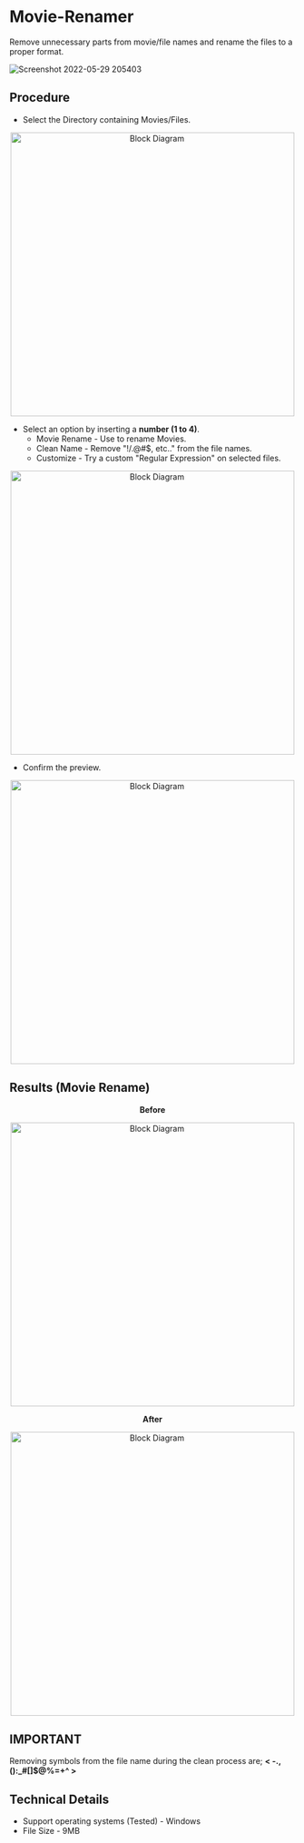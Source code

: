 # Movie-Renamer
Remove unnecessary parts from movie/file names and rename the files to a proper format.

![Screenshot 2022-05-29 205403](https://user-images.githubusercontent.com/87106402/170877730-4951a45f-1cea-436d-91a7-92f0798318fa.png)

## Procedure
- Select the Directory containing Movies/Files.
<p align="center">
  <img width="500" src="https://user-images.githubusercontent.com/87106402/170878169-95c6447c-c659-492e-845b-23a14f2d8adc.png" alt="Block Diagram">
</p>

- Select an option by inserting a <b>number (1 to 4)</b>.
  - Movie Rename - Use to rename Movies.
  - Clean Name - Remove "!/\.@#$, etc.." from the file names.
  - Customize - Try a custom "Regular Expression" on selected files.
<p align="center">
  <img width="500" src="https://user-images.githubusercontent.com/87106402/170878228-43e37911-ec12-4a2b-9e32-68635148870c.png" alt="Block Diagram">
</p>

- Confirm the preview.
<p align="center">
  <img width="500" src="https://user-images.githubusercontent.com/87106402/170878258-4e8237e6-3e32-4502-9dd7-d722369925ae.png" alt="Block Diagram">
</p>

## Results (Movie Rename)
<p align="center"> <b> Before </b> </p>
<p align="center">
  <img width="500" src="https://user-images.githubusercontent.com/87106402/170878347-9e768d2b-bb99-4085-a488-0cc344a98ca4.png" alt="Block Diagram">
</p>

<p align="center"> <b> After </b> </p>
<p align="center">
  <img width="500" src="https://user-images.githubusercontent.com/87106402/170878379-49f4ece2-3230-4879-98f3-f6d520fff93e.png" alt="Block Diagram">
</p>

## IMPORTANT
Removing symbols from the file name during the clean process are; <b>< -.,():_#[]$@%=+^ ></b>

## Technical Details
- Support operating systems (Tested) - Windows
- File Size - 9MB

